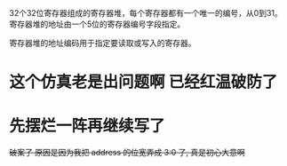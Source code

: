 32个32位寄存器组成的寄存器堆，每个寄存器都有一个唯一的编号，从0到31。寄存器堆的地址由一个5位的寄存器编号字段指定。

寄存器堆的地址编码用于指定要读取或写入的寄存器。


# 这个仿真老是出问题啊 已经红温破防了
# 先摆烂一阵再继续写了

~~破案了 原因是因为我把 address 的位宽弄成 3:0 了, 真是初心大意啊~~